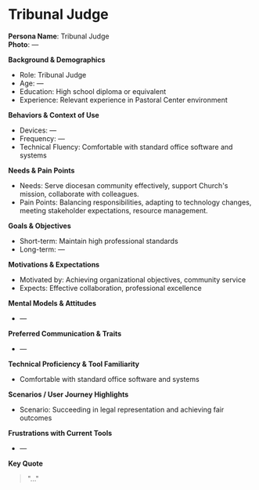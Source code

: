 
# Tribunal Judge

**Persona Name**: Tribunal Judge  
**Photo**: —  

**Background & Demographics**
- Role: Tribunal Judge
- Age: —
- Education: High school diploma or equivalent
- Experience: Relevant experience in Pastoral Center environment

**Behaviors & Context of Use**
- Devices: —
- Frequency: —
- Technical Fluency: Comfortable with standard office software and systems

**Needs & Pain Points**
- Needs: Serve diocesan community effectively, support Church's mission, collaborate with colleagues.
- Pain Points: Balancing responsibilities, adapting to technology changes, meeting stakeholder expectations, resource management.

**Goals & Objectives**
- Short-term: Maintain high professional standards
- Long-term: —  

**Motivations & Expectations**
- Motivated by: Achieving organizational objectives, community service
- Expects: Effective collaboration, professional excellence  

**Mental Models & Attitudes**
- —  

**Preferred Communication & Traits**
- —  

**Technical Proficiency & Tool Familiarity**
- Comfortable with standard office software and systems  

**Scenarios / User Journey Highlights**
- Scenario: Succeeding in legal representation and achieving fair outcomes  

**Frustrations with Current Tools**
- —  

**Key Quote**
> "…"  